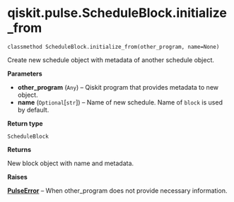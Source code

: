 # qiskit.pulse.ScheduleBlock.initialize\_from

`classmethod ScheduleBlock.initialize_from(other_program, name=None)`

Create new schedule object with metadata of another schedule object.

**Parameters**

*   **other\_program** (`Any`) – Qiskit program that provides metadata to new object.
*   **name** (`Optional`\[`str`]) – Name of new schedule. Name of `block` is used by default.

**Return type**

`ScheduleBlock`

**Returns**

New block object with name and metadata.

**Raises**

[**PulseError**](qiskit.pulse.PulseError#qiskit.pulse.PulseError "qiskit.pulse.PulseError") – When other\_program does not provide necessary information.

